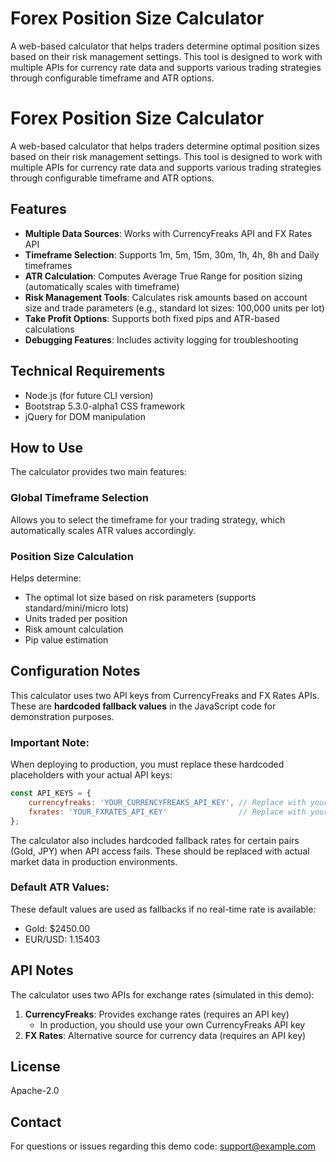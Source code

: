 # Forex Position Size Calculator

A web-based calculator that helps traders determine optimal position sizes based on their risk management settings. This tool is designed to work with multiple APIs for currency rate data and supports various trading strategies through configurable timeframe and ATR options.

# Forex Position Size Calculator

A web-based calculator that helps traders determine optimal position sizes based on their risk management settings. This tool is designed to work with multiple APIs for currency rate data and supports various trading strategies through configurable timeframe and ATR options.

## Features

- **Multiple Data Sources**: Works with CurrencyFreaks API and FX Rates API
- **Timeframe Selection**: Supports 1m, 5m, 15m, 30m, 1h, 4h, 8h and Daily timeframes
- **ATR Calculation**: Computes Average True Range for position sizing (automatically scales with timeframe)
- **Risk Management Tools**: Calculates risk amounts based on account size and trade parameters (e.g., standard lot sizes: 100,000 units per lot)
- **Take Profit Options**: Supports both fixed pips and ATR-based calculations
- **Debugging Features**: Includes activity logging for troubleshooting

## Technical Requirements

- Node.js (for future CLI version)
- Bootstrap 5.3.0-alpha1 CSS framework
- jQuery for DOM manipulation

## How to Use

The calculator provides two main features:

### Global Timeframe Selection
Allows you to select the timeframe for your trading strategy, which automatically scales ATR values accordingly.

### Position Size Calculation
Helps determine:
- The optimal lot size based on risk parameters (supports standard/mini/micro lots)
- Units traded per position
- Risk amount calculation
- Pip value estimation

## Configuration Notes

This calculator uses two API keys from CurrencyFreaks and FX Rates APIs. These are **hardcoded fallback values** in the JavaScript code for demonstration purposes.

### Important Note:
When deploying to production, you must replace these hardcoded placeholders with your actual API keys:

```javascript
const API_KEYS = {
    currencyfreaks: 'YOUR_CURRENCYFREAKS_API_KEY', // Replace with your CurrencyFreaks key
    fxrates: 'YOUR_FXRATES_API_KEY'                // Replace with your FX Rates key
};
```

The calculator also includes hardcoded fallback rates for certain pairs (Gold, JPY) when API access fails. These should be replaced with actual market data in production environments.

### Default ATR Values:
These default values are used as fallbacks if no real-time rate is available:

- Gold: $2450.00
- EUR/USD: 1.15403

## API Notes

The calculator uses two APIs for exchange rates (simulated in this demo):

1. **CurrencyFreaks**: Provides exchange rates (requires an API key)
   - In production, you should use your own CurrencyFreaks API key
2. **FX Rates**: Alternative source for currency data (requires an API key)

## License

Apache-2.0

## Contact
For questions or issues regarding this demo code:
support@example.com
